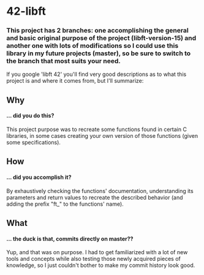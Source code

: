 # 42-libft

### This project has 2 branches: one accomplishing the general and basic original purpose of the project (libft-version-15) and another one with lots of modifications so I could use this library in my future projects (master), so be sure to switch to the branch that most suits your need.

If you google 'libft 42' you'll find very good descriptions as to what this project is and where it comes from, but I'll summarize:

## Why
#### ... did you do this?
This project purpose was to recreate some functions found in certain C libraries, in some cases creating your own version of those functions (given some specifications).


## How
#### ... did you accomplish it?
By exhaustively checking the functions' documentation, understanding its parameters and return values to recreate the described behavior (and adding the prefix "ft_" to the functions' name).


## What
#### ... the duck is that, commits directly on master??
Yup, and that was on purpose. I had to get familiarized with a lot of new tools and concepts while also testing those newly acquired pieces of knowledge, so I just couldn't bother to make my commit history look good.
